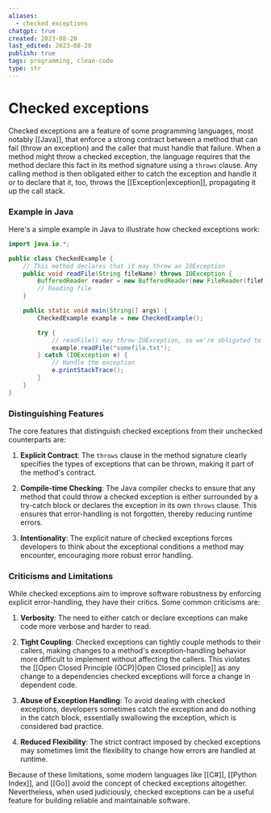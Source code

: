 ```yaml
---
aliases:
  - checked exceptions
chatgpt: true
created: 2023-08-20
last_edited: 2023-08-20
publish: true
tags: programming, clean-code
type: str
---
```

# Checked exceptions

Checked exceptions are a feature of some programming languages, most notably [[Java]], that enforce a strong contract between a method that can fail (throw an exception) and the caller that must handle that failure. When a method might throw a checked exception, the language requires that the method declare this fact in its method signature using a `throws` clause. Any calling method is then obligated either to catch the exception and handle it or to declare that it, too, throws the [[Exception|exception]], propagating it up the call stack.

### Example in Java

Here's a simple example in Java to illustrate how checked exceptions work:

```java
import java.io.*;

public class CheckedExample {
    // This method declares that it may throw an IOException
    public void readFile(String fileName) throws IOException {
        BufferedReader reader = new BufferedReader(new FileReader(fileName));
        // Reading file
    }

    public static void main(String[] args) {
        CheckedExample example = new CheckedExample();

        try {
            // readFile() may throw IOException, so we're obligated to catch it
            example.readFile("somefile.txt");
        } catch (IOException e) {
            // Handle the exception
            e.printStackTrace();
        }
    }
}
```

### Distinguishing Features

The core features that distinguish checked exceptions from their unchecked counterparts are:

1. **Explicit Contract**: The `throws` clause in the method signature clearly specifies the types of exceptions that can be thrown, making it part of the method's contract.

2. **Compile-time Checking**: The Java compiler checks to ensure that any method that could throw a checked exception is either surrounded by a try-catch block or declares the exception in its own `throws` clause. This ensures that error-handling is not forgotten, thereby reducing runtime errors.

3. **Intentionality**: The explicit nature of checked exceptions forces developers to think about the exceptional conditions a method may encounter, encouraging more robust error handling.

### Criticisms and Limitations

While checked exceptions aim to improve software robustness by enforcing explicit error-handling, they have their critics. Some common criticisms are:

1. **Verbosity**: The need to either catch or declare exceptions can make code more verbose and harder to read.

2. **Tight Coupling**: Checked exceptions can tightly couple methods to their callers, making changes to a method's exception-handling behavior more difficult to implement without affecting the callers. This violates the [[Open Closed Principle (OCP)|Open Closed principle]] as any change to a dependencies checked exceptions will force a change in dependent code.

3. **Abuse of Exception Handling**: To avoid dealing with checked exceptions, developers sometimes catch the exception and do nothing in the catch block, essentially swallowing the exception, which is considered bad practice.

4. **Reduced Flexibility**: The strict contract imposed by checked exceptions may sometimes limit the flexibility to change how errors are handled at runtime.

Because of these limitations, some modern languages like [[C#]], [[Python Index]], and [[Go]] avoid the concept of checked exceptions altogether. Nevertheless, when used judiciously, checked exceptions can be a useful feature for building reliable and maintainable software.
